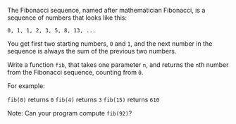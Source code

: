 The Fibonacci sequence, named after mathematician Fibonacci, is a sequence of numbers that looks like this:

`0, 1, 1, 2, 3, 5, 8, 13, ...`

You get first two starting numbers, `0` and `1`, and the next number in the sequence is always the sum of the previous two numbers.

Write a function `fib`, that takes one parameter `n`, and returns the `n`th number from the Fibonacci sequence, counting from `0`.

For example:

`fib(0)` returns `0`
`fib(4)` returns `3`
`fib(15)` returns `610`

Note: Can your program compute `fib(92)`?